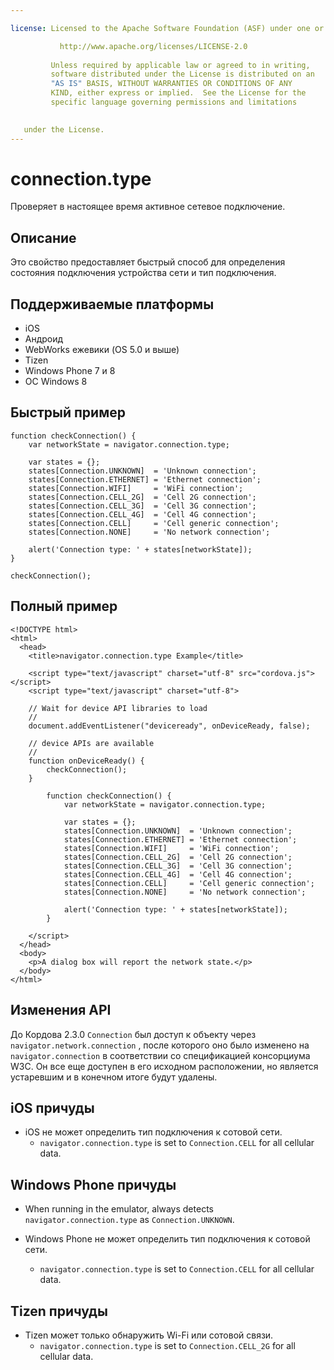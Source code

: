 ```yaml
---

license: Licensed to the Apache Software Foundation (ASF) under one or more contributor license agreements. See the NOTICE file distributed with this work for additional information regarding copyright ownership. The ASF licenses this file to you under the Apache License, Version 2.0 (the "License"); you may not use this file except in compliance with the License. You may obtain a copy of the License at

           http://www.apache.org/licenses/LICENSE-2.0
    
         Unless required by applicable law or agreed to in writing,
         software distributed under the License is distributed on an
         "AS IS" BASIS, WITHOUT WARRANTIES OR CONDITIONS OF ANY
         KIND, either express or implied.  See the License for the
         specific language governing permissions and limitations
    

   under the License.
---
```


# connection.type

Проверяет в настоящее время активное сетевое подключение.

## Описание

Это свойство предоставляет быстрый способ для определения состояния подключения устройства сети и тип подключения.

## Поддерживаемые платформы

*   iOS
*   Андроид
*   WebWorks ежевики (OS 5.0 и выше)
*   Tizen
*   Windows Phone 7 и 8
*   ОС Windows 8

## Быстрый пример

    function checkConnection() {
        var networkState = navigator.connection.type;
    
        var states = {};
        states[Connection.UNKNOWN]  = 'Unknown connection';
        states[Connection.ETHERNET] = 'Ethernet connection';
        states[Connection.WIFI]     = 'WiFi connection';
        states[Connection.CELL_2G]  = 'Cell 2G connection';
        states[Connection.CELL_3G]  = 'Cell 3G connection';
        states[Connection.CELL_4G]  = 'Cell 4G connection';
        states[Connection.CELL]     = 'Cell generic connection';
        states[Connection.NONE]     = 'No network connection';
    
        alert('Connection type: ' + states[networkState]);
    }
    
    checkConnection();
    

## Полный пример

    <!DOCTYPE html>
    <html>
      <head>
        <title>navigator.connection.type Example</title>
    
        <script type="text/javascript" charset="utf-8" src="cordova.js"></script>
        <script type="text/javascript" charset="utf-8">
    
        // Wait for device API libraries to load
        //
        document.addEventListener("deviceready", onDeviceReady, false);
    
        // device APIs are available
        //
        function onDeviceReady() {
            checkConnection();
        }
    
            function checkConnection() {
                var networkState = navigator.connection.type;
    
                var states = {};
                states[Connection.UNKNOWN]  = 'Unknown connection';
                states[Connection.ETHERNET] = 'Ethernet connection';
                states[Connection.WIFI]     = 'WiFi connection';
                states[Connection.CELL_2G]  = 'Cell 2G connection';
                states[Connection.CELL_3G]  = 'Cell 3G connection';
                states[Connection.CELL_4G]  = 'Cell 4G connection';
                states[Connection.CELL]     = 'Cell generic connection';
                states[Connection.NONE]     = 'No network connection';
    
                alert('Connection type: ' + states[networkState]);
            }
    
        </script>
      </head>
      <body>
        <p>A dialog box will report the network state.</p>
      </body>
    </html>
    

## Изменения API

До Кордова 2.3.0 `Connection` был доступ к объекту через `navigator.network.connection` , после которого оно было изменено на `navigator.connection` в соответствии со спецификацией консорциума W3C. Он все еще доступен в его исходном расположении, но является устаревшим и в конечном итоге будут удалены.

## iOS причуды

*   iOS не может определить тип подключения к сотовой сети. 
    *   `navigator.connection.type` is set to `Connection.CELL` for all cellular data.

## Windows Phone причуды

*   When running in the emulator, always detects `navigator.connection.type` as `Connection.UNKNOWN`.

*   Windows Phone не может определить тип подключения к сотовой сети.
    
    *   `navigator.connection.type` is set to `Connection.CELL` for all cellular data.

## Tizen причуды

*   Tizen может только обнаружить Wi-Fi или сотовой связи. 
    *   `navigator.connection.type` is set to `Connection.CELL_2G` for all cellular data.